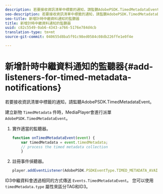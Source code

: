 ```yaml
---
description: 若要接收資訊清單中標籤的通知，請監聽AdobePSDK.TimedMetadataEvent。
seo-description: 若要接收資訊清單中標籤的通知，請監聽AdobePSDK.TimedMetadataEvent。
seo-title: 新增計時中繼資料通知的監聽器
title: 新增計時中繼資料通知的監聽器
uuid: c82c5549-0ab6-4343-a766-5176e784d4cb
translation-type: tm+mt
source-git-commit: 040655d8ba5f91c98ed0584c08db226ffe1e0f4e

---
```



# 新增計時中繼資料通知的監聽器{#add-listeners-for-timed-metadata-notifications}

若要接收資訊清單中標籤的通知，請監聽AdobePSDK.TimedMetadataEvent。

建立新物 `TimedMetadata` 件時，MediaPlayer會進行派單 `AdobePSDK.TimedMetadataEvent`。

1. 實作適當的監聽器。

   ```js
   function onTimedMetadataEvent(event) { 
       var timedMetadata = event.timedMetadata; 
       // process the timed metadata collection 
       } 
   ```

1. 註冊事件偵聽器。

   ```js
   player.addEventListener(AdobePSDK.PSDKEventType.TIMED_METADATA_AVAILABLE, onTimedMetadataEvent);
   ```

ID3中繼資料會透過相同的方式傳送 `Events.TimedMetadataEvent`。 您可以使用 `timedMetadata.type` 屬性來區分TAG和ID3。

